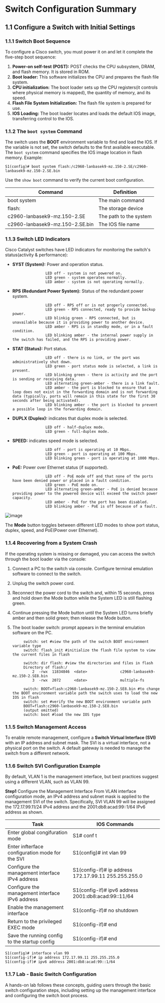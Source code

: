 # Switch Configuration Summary

## 1.1 Configure a Switch with Initial Settings

### 1.1.1 Switch Boot Sequence
To configure a Cisco switch, you must power it on and let it complete the five-step boot sequence:
1. **Power-on self-test (POST):** POST checks the CPU subsystem, DRAM, and flash memory. It is stored in ROM.
2. **Boot loader:** This software initializes the CPU and prepares the flash file system.
3. **CPU initialization:** The boot loader sets up the CPU registers(it controls where physical memory is mapped), the quantity of memory, and its speed.
4. **Flash File System Initialization:** The flash file system is prepared for use.
5. **IOS Loading:** The boot loader locates and loads the default IOS image, transferring control to the IOS.

### 1.1.2 The `boot system` Command
The switch uses the **BOOT** environment variable to find and load the IOS. If the variable is not set, the switch defaults to the first available executable. The `boot system` command specifies the IOS image location in flash memory. Example:
```shell
S1(config)# boot system flash:/c2960-lanbasek9-mz.150-2.SE/c2960-lanbasek9-mz.150-2.SE.bin
```
Use the `show boot` command to verify the current boot configuration.

| Command                         | Definition             |
|---------------------------------|------------------------|
| boot system                     | The main command       |
| flash:                          | The storage device     |
| c2960-lanbasek9-mz.150-2.SE     | The path to the system |
| c2960-lanbasek9-mz.150-2.SE.bin | The IOS file name      |

### 1.1.3 Switch LED Indicators
Cisco Catalyst switches have LED indicators for monitoring the switch's status(activity & performance):
- **SYST (System):** Power and operation status.

                     LED off - system is not powered on.
                     LED green - system operates normally.
                     LED amber - system is not operating normally.
  
- **RPS (Redundant Power System):** Status of the redundant power system.

                     LED off - RPS off or is not properly connected.
                     LED green - RPS connected, ready to provide backup power.
                     LED blinkig green - RPS connected, but is unavailable because it is providing power to another device.
                     LED amber - RPS is in standby mode, or in a fault condition.
                     LED blinking amber - the internal power supply in the switch has failed, and the RPS is providing power.
                     
- **STAT (Status):** Port status.

                     LED off - there is no link, or the port was administratively shut down.
                     LED green - port status mode is selected, a link is present.
                     LED blinking green - there is activity and the port is sending or receiving data.
                     LED alternating green-amber - there is a link fault.
                     LED amber - the port is blocked to ensure that a loop does not exist in the forwarding domain and is not forwarding data (typically, ports will remain in this state for the first 30 seconds after being activated).
                     LED blinking amber - the port is blocked to prevent a possible loop in the forwarding domain.

- **DUPLX (Duplex):** indicates that duplex mode is selected.

                     LED off - half-duplex mode.
                     LED green - full-duplex mode.

- **SPEED:** indicates speed mode is selected.

                     LED off - port is operating at 10 Mbps.
                     LED green - port is operating at 100 Mbps.
                     LED blinking green - port is operating at 1000 Mbps.

- **PoE:** Power over Ethernet status (if supported).

                     LED off - PoE mode off and that none of the ports have been denied power or placed in a fault condition.
                     LED green - PoE mode on.
                     LED alternating green-amber - PoE is denied because providing power to the powered device will exceed the switch power capacity.
                     LED amber - PoE for the port has been disabled.
                     LED blinking amber - PoE is off because of a fault. 

![image](https://github.com/user-attachments/assets/181acb14-c6e4-450a-bee8-c14680a87b6d)

The **Mode** button toggles between different LED modes to show port status, duplex, speed, and PoE(Power over Ethernet).

### 1.1.4 Recovering from a System Crash
If the operating system is missing or damaged, you can access the switch through the boot loader via the console:
1. Connect a PC to the switch via console. Configure terminal emulation software to connect to the switch.
2. Unplug the switch power cord.
3. Reconnect the power cord to the switch and, within 15 seconds, press and hold down the Mode button while the System LED is still flashing green.
4. Continue pressing the Mode button until the System LED turns briefly amber and then solid green; then release the Mode button.
5. The boot loader switch: prompt appears in the terminal emulation software on the PC.

            switch: set #view the path of the switch BOOT environment variable type
            switch: flash_init #initialize the flash file system to view the current files in flash

            switch: dir flash: #view the directories and files in flash
            Directory of flash:/
                2  -rwx  11834846  <date>               c2960-lanbasek9-mz.150-2.SE8.bin
                3  -rwx  2072      <date>               multiple-fs
   
            switch: BOOT=flash:c2960-lanbasek9-mz.150-2.SE8.bin #to change the BOOT environment variable path the switch uses to load the new IOS in flash
            switch: set #verify the new BOOT environment variable path
            BOOT=flash:c2960-lanbasek9-mz.150-2.SE8.bin
            (output omitted)
            switch: boot #load the new IOS type

### 1.1.5 Switch Management Access
To enable remote management, configure a **Switch Virtual Interface (SVI)** with an IP address and subnet mask. The SVI is a virtual interface, not a physical port on the switch. A default gateway is needed to manage the switch from a different network.

### 1.1.6 Switch SVI Configuration Example
By default, VLAN 1 is the management interface, but best practices suggest using a different VLAN, such as VLAN 99.

**Step1** Configure the Management Interface
From VLAN interface configuration mode, an IPv4 address and subnet mask is applied to the management SVI of the switch. Specifically, SVI VLAN 99 will be assigned the 172.17.99.11/24 IPv4 address and the 2001:db8:acad:99::1/64 IPv6 address as shown.

| Task                                            | IOS Commands            |
|-------------------------------------------------|------------------------|
| Enter global congifuration mode                 | S1# conf t    |
| Enter infterface configuration mode for the SVI | S1(config)# int vlan 99 |
| Configure the management interface IPv4 address | S1(config-if)# ip address 172.17.99.11 255.255.255.0 |
| Configure the management interface IPv6 address | S1(config-if)# ipv6 address 2001:db8:acad:99::11/64 |
| Enable the management interface                 | S1(config-if)# no shutdown    |
| Return to the privileged EXEC mode | S1(config-if)# end |
| Save the running config to the startup config | S1(config-if)# end |

```shell
S1(config)# interface vlan 99
S1(config-if)# ip address 172.17.99.11 255.255.255.0
S1(config-if)# ipv6 address 2001:db8:acad:99::1/64
```

### 1.1.7 Lab - Basic Switch Configuration
A hands-on lab follows these concepts, guiding users through the basic switch configuration steps, including setting up the management interface and configuring the switch boot process.
